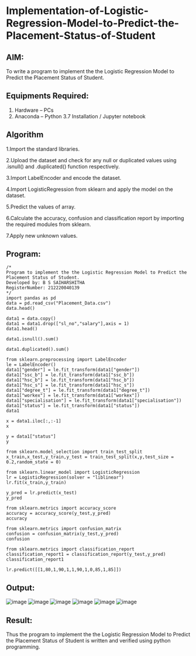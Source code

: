 # Implementation-of-Logistic-Regression-Model-to-Predict-the-Placement-Status-of-Student

## AIM:
To write a program to implement the the Logistic Regression Model to Predict the Placement Status of Student.

## Equipments Required:
1. Hardware – PCs
2. Anaconda – Python 3.7 Installation / Jupyter notebook

## Algorithm
1.Import the standard libraries.

2.Upload the dataset and check for any null or duplicated values using .isnull() and .duplicated() function respectively.

3.Import LabelEncoder and encode the dataset.

4.Import LogisticRegression from sklearn and apply the model on the dataset.

5.Predict the values of array.

6.Calculate the accuracy, confusion and classification report by importing the required modules from sklearn.

7.Apply new unknown values. 

## Program:
```
/*
Program to implement the the Logistic Regression Model to Predict the Placement Status of Student.
Developed by: B S SAIHARSHITHA
RegisterNumber: 212220040139
*/
import pandas as pd
data = pd.read_csv("Placement_Data.csv")
data.head()

data1 = data.copy()
data1 = data1.drop(["sl_no","salary"],axis = 1)
data1.head()

data1.isnull().sum()

data1.duplicated().sum()

from sklearn.preprocessing import LabelEncoder
le = LabelEncoder()
data1["gender"] = le.fit_transform(data1["gender"])
data1["ssc_b"] = le.fit_transform(data1["ssc_b"])
data1["hsc_b"] = le.fit_transform(data1["hsc_b"])
data1["hsc_s"] = le.fit_transform(data1["hsc_s"])
data1["degree_t"] = le.fit_transform(data1["degree_t"])
data1["workex"] = le.fit_transform(data1["workex"])
data1["specialisation"] = le.fit_transform(data1["specialisation"])
data1["status"] = le.fit_transform(data1["status"])
data1

x = data1.iloc[:,:-1]
x

y = data1["status"]
y

from sklearn.model_selection import train_test_split
x_train,x_test,y_train,y_test = train_test_split(x,y,test_size = 0.2,random_state = 0)

from sklearn.linear_model import LogisticRegression
lr = LogisticRegression(solver = "liblinear")
lr.fit(x_train,y_train)

y_pred = lr.predict(x_test)
y_pred

from sklearn.metrics import accuracy_score
accuracy = accuracy_score(y_test,y_pred)
accuracy

from sklearn.metrics import confusion_matrix
confusion = confusion_matrix(y_test,y_pred)
confusion

from sklearn.metrics import classification_report
classification_report1 = classification_report(y_test,y_pred)
classification_report1

lr.predict([[1,80,1,90,1,1,90,1,0,85,1,85]])
```

## Output:
![image](https://user-images.githubusercontent.com/94679395/201475430-35091daa-7d71-4477-b1f9-33dedfc22575.png)
![image](https://user-images.githubusercontent.com/94679395/201475440-719256a3-c79f-4eb1-896e-c748abc7340c.png)
![image](https://user-images.githubusercontent.com/94679395/201475525-fcaebab8-5613-463b-8466-d347e02dd7b5.png)
![image](https://user-images.githubusercontent.com/94679395/201475533-3045f6f8-3843-4156-9e1d-8c7ffc013814.png)
![image](https://user-images.githubusercontent.com/94679395/201475542-43821092-0bf9-4b27-bff9-b671581f9af1.png)
![image](https://user-images.githubusercontent.com/94679395/201475549-0a0a0971-501d-4da3-8c3d-f2c6f6cd1171.png)

## Result:
Thus the program to implement the the Logistic Regression Model to Predict the Placement Status of Student is written and verified using python programming.
